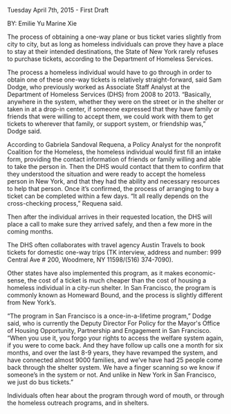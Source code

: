 Tuesday April 7th, 2015 - First Draft

BY: Emilie Yu Marine Xie

The process of obtaining a one-way plane or bus ticket varies slightly from city to city, but as long as homeless individuals can prove they have a place to stay at their intended destinations, the State of New York rarely refuses to purchase tickets, according to the Department of Homeless Services.

The process a homeless individual would have to go through in order to obtain one of these one-way tickets is relatively straight-forward, said Sam Dodge, who previously worked as Associate Staff Analyst at the Department of Homeless Services (DHS) from 2008 to 2013. “Basically, anywhere in the system, whether they were on the street or in the shelter or taken in at a drop-in center, if someone expressed that they have family or friends that were willing to accept them, we could work with them to get tickets to wherever that family, or support system, or friendship was,” Dodge said.

According to Gabriela Sandoval Requena, a Policy Analyst for the nonprofit Coalition for the Homeless, the homeless individual would first fill an intake form, providing the contact information of friends or family willing and able to take the person in. Then the DHS would contact that them to confirm that they understood the situation and were ready to accept the homeless person in New York, and that they had the ability and necessary resources to help that person. Once it’s confirmed, the process of arranging to buy a ticket can be completed within a few days. “It all really depends on the cross-checking process,” Requena said.

Then after the individual arrives in their requested location, the DHS will place a call to make sure they arrived safely, and then a few more in the coming months. 

The DHS often collaborates with travel agency Austin Travels to book tickets for domestic one-way trips (TK interview, address and number: 999 Central Ave # 200, Woodmere, NY 11598/(516) 374-7090).

Other states have also implemented this program, as it makes economic-sense, the cost of a ticket is much cheaper than the cost of housing a homeless individual in a city-run shelter. In San Francisco, the program is commonly known as Homeward Bound, and the process is slightly different from New York’s.

“The program in San Francisco is a once-in-a-lifetime program,” Dodge said, who is currently the Deputy Director For Policy for the Mayor's Office of Housing Opportunity, Partnership and Engagement in San Francisco. “When you use it, you forgo your rights to access the welfare system again, if you were to come back. And they have follow up calls one a month for six months, and over the last 8-9 years, they have revamped the system, and have connected almost 9000 families, and we’ve have had 25 people come back through the shelter system. We have a finger scanning so we know if someone’s in the system or not. And unlike in New York in San Francisco, we just do bus tickets.”

Individuals often hear about the program through word of mouth, or through the homeless outreach programs, and in shelters. 